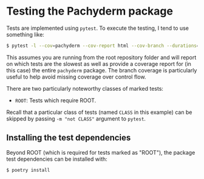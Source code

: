 # Testing the Pachyderm package

Tests are implemented using `pytest`. To execute the testing, I tend to use something like:

```bash
$ pytest -l --cov=pachyderm --cov-report html --cov-branch --durations=5 tests/
```

This assumes you are running from the root repository folder and will report on which tests are the slowest as
well as provide a coverage report for (in this case) the entire `pachyderm` package. The branch coverage is
particularly useful to help avoid missing coverage over control flow.

There are two particularly noteworthy classes of marked tests:

- `ROOT`: Tests which require ROOT.

Recall that a particular class of tests (named `CLASS` in this example) can be skipped by passing `-m "not
CLASS"` argument to `pytest`.

## Installing the test dependencies

Beyond ROOT (which is required for tests marked as "ROOT"), the package test dependencies can be installed
with:

```bash
$ poetry install
```
